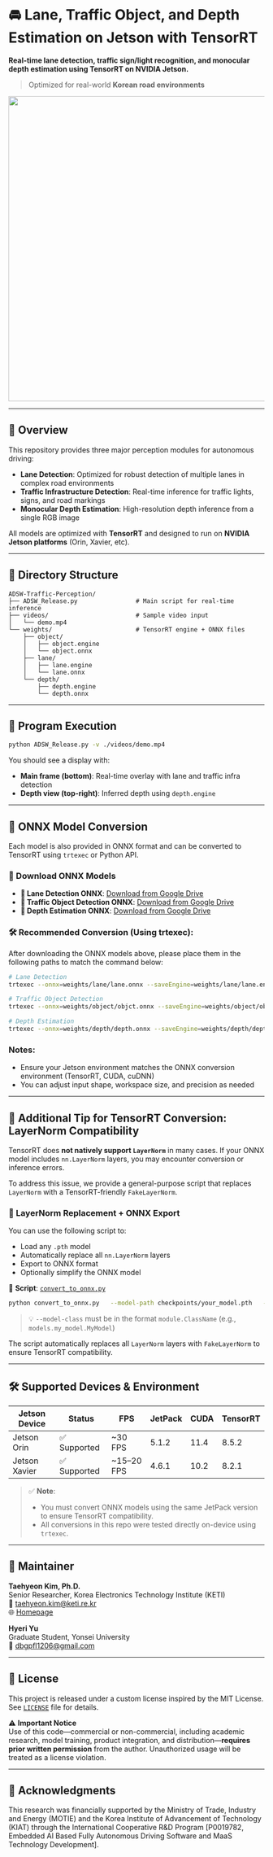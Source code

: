 
# 🚘 Lane, Traffic Object, and Depth Estimation on Jetson with TensorRT

**Real-time lane detection, traffic sign/light recognition, and monocular depth estimation using TensorRT on NVIDIA Jetson.**

> Optimized for real-world **Korean road environments**


<div align="center">
  <img src="./assets/demo.gif" width="600">
</div>

---

## 🧠 Overview

This repository provides three major perception modules for autonomous driving:

- **Lane Detection**: Optimized for robust detection of multiple lanes in complex road environments 
- **Traffic Infrastructure Detection**: Real-time inference for traffic lights, signs, and road markings  
- **Monocular Depth Estimation**: High-resolution depth inference from a single RGB image

All models are optimized with **TensorRT** and designed to run on **NVIDIA Jetson platforms** (Orin, Xavier, etc).

---

## 📂 Directory Structure

```
ADSW-Traffic-Perception/
├── ADSW_Release.py                # Main script for real-time inference
├── videos/                        # Sample video input
│   └── demo.mp4
└── weights/                       # TensorRT engine + ONNX files
    ├── object/
    │   ├── object.engine
    │   └── object.onnx
    ├── lane/
    │   ├── lane.engine
    │   └── lane.onnx
    └── depth/
        ├── depth.engine
        └── depth.onnx
```

---

## 🚀 Program Execution

```bash
python ADSW_Release.py -v ./videos/demo.mp4
```

You should see a display with:

- **Main frame (bottom)**: Real-time overlay with lane and traffic infra detection  
- **Depth view (top-right)**: Inferred depth using `depth.engine`

---

## 🔄 ONNX Model Conversion

Each model is also provided in ONNX format and can be converted to TensorRT using `trtexec` or Python API.

### 🔗 Download ONNX Models

- **📌 Lane Detection ONNX**: [Download from Google Drive](https://drive.google.com/file/d/114qneAcF-QvHZ-9QjmRL9VLeBayxodtk/view?usp=drive_link)
- **🚦 Traffic Object Detection ONNX**: [Download from Google Drive](https://drive.google.com/file/d/1FmJtf293IJ7o8DRGkNBzT513RAlea_DD/view?usp=drive_link)
- **🌊 Depth Estimation ONNX**: [Download from Google Drive](https://drive.google.com/file/d/1LEtztIc9z2R5eZJYI84MI42Mn8GIlR1M/view?usp=drive_link)

### 🛠️ Recommended Conversion (Using trtexec):

After downloading the ONNX models above, please place them in the following paths to match the command below:

```bash
# Lane Detection
trtexec --onnx=weights/lane/lane.onnx --saveEngine=weights/lane/lane.engine --fp16

# Traffic Object Detection
trtexec --onnx=weights/object/objct.onnx --saveEngine=weights/object/object.engine --fp16

# Depth Estimation
trtexec --onnx=weights/depth/depth.onnx --saveEngine=weights/depth/depth.engine --fp16
```

### Notes:

- Ensure your Jetson environment matches the ONNX conversion environment (TensorRT, CUDA, cuDNN)
- You can adjust input shape, workspace size, and precision as needed

---

## 🧠 Additional Tip for TensorRT Conversion: LayerNorm Compatibility

TensorRT does **not natively support `LayerNorm`** in many cases. If your ONNX model includes `nn.LayerNorm` layers, you may encounter conversion or inference errors.

To address this issue, we provide a general-purpose script that replaces `LayerNorm` with a TensorRT-friendly `FakeLayerNorm`.

### 🔧 LayerNorm Replacement + ONNX Export

You can use the following script to:

- Load any `.pth` model
- Automatically replace all `nn.LayerNorm` layers
- Export to ONNX format
- Optionally simplify the ONNX model

📄 **Script**: [`convert_to_onnx.py`](./convert_to_onnx.py)

```bash
python convert_to_onnx.py   --model-path checkpoints/your_model.pth   --model-class models.your_model.YourModel   --input-size 1 3 224 224   --output exported_model.onnx
```

> 💡 `--model-class` must be in the format `module.ClassName` (e.g., `models.my_model.MyModel`)

The script automatically replaces all `LayerNorm` layers with `FakeLayerNorm` to ensure TensorRT compatibility.

---

## 🛠️ Supported Devices & Environment

| Jetson Device | Status      | FPS        | JetPack | CUDA   | TensorRT |
| ------------- | ----------- | ---------- | ------- | ------ | -------- |
| Jetson Orin   | ✅ Supported | ~30 FPS    | 5.1.2   | 11.4   | 8.5.2    |
| Jetson Xavier | ✅ Supported | ~15–20 FPS | 4.6.1   | 10.2   | 8.2.1    |

> ✅ **Note**:
> - You must convert ONNX models using the same JetPack version to ensure TensorRT compatibility.
> - All conversions in this repo were tested directly on-device using `trtexec`.

---

## 👤 Maintainer

**Taehyeon Kim, Ph.D.**  
Senior Researcher, Korea Electronics Technology Institute (KETI)  
📧 [taehyeon.kim@keti.re.kr](mailto:taehyeon.kim@keti.re.kr)  
🌐 [Homepage](https://rcard.re.kr/detail/OISRzd7ua0tW0A1zMEwbKQ/information)

**Hyeri Yu**  
Graduate Student, Yonsei University  
📧 [dbgpfl1206@gmail.com](mailto:dbgpfl1206@gmail.com) 

---

## 📜 License

This project is released under a custom license inspired by the MIT License. See [`LICENSE`](./LICENSE.txt) file for details.

⚠️ **Important Notice**  
Use of this code—commercial or non-commercial, including academic research, model training, product integration, and distribution—**requires prior written permission** from the author. Unauthorized usage will be treated as a license violation.

---

## 🙏 Acknowledgments

This research was financially supported by the Ministry of Trade, Industry and Energy (MOTIE) and the Korea Institute of Advancement of Technology (KIAT) through the International Cooperative R&D Program [P0019782, Embedded AI Based Fully Autonomous Driving Software and MaaS Technology Development].
